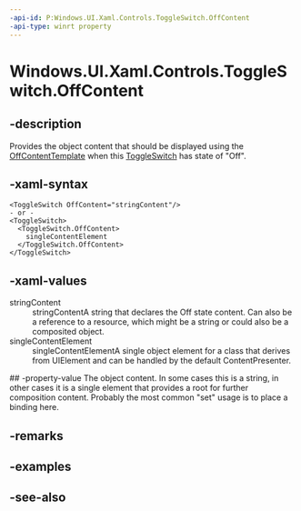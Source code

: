 ```yaml
---
-api-id: P:Windows.UI.Xaml.Controls.ToggleSwitch.OffContent
-api-type: winrt property
---
```


<!-- Property syntax
public object OffContent { get;  set; }
-->

# Windows.UI.Xaml.Controls.ToggleSwitch.OffContent

## -description
Provides the object content that should be displayed using the [OffContentTemplate](toggleswitch_offcontenttemplate.md) when this [ToggleSwitch](toggleswitch.md) has state of "Off".



## -xaml-syntax
```xaml
<ToggleSwitch OffContent="stringContent"/>
- or -
<ToggleSwitch>
  <ToggleSwitch.OffContent>
    singleContentElement
  </ToggleSwitch.OffContent>
</ToggleSwitch>
```


## -xaml-values
<dl><dt>stringContent</dt><dd>stringContentA string that declares the Off state content. Can also be a reference to a resource, which might be a string or could also be a composited object.</dd>
<dt>singleContentElement</dt><dd>singleContentElementA single object element for a class that derives from UIElement and can be handled by the default ContentPresenter.</dd>
</dl>
## -property-value
The object content. In some cases this is a string, in other cases it is a single element that provides a root for further composition content. Probably the most common "set" usage is to place a binding here.

## -remarks

## -examples

## -see-also
